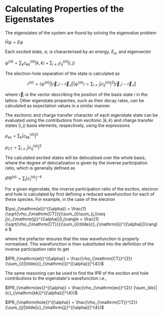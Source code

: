 # Calculating Properties of the Eigenstates

The eigenstates of the system are found by solving the eigenvalue problem

$\hat{H}\psi = E\psi$

Each excited state, $\alpha$, is characterised by an energy, $E_{\alpha}$, and eigenvector

$\psi^{(\alpha)}= \sum_{\mathrm{k}}c_{\mathrm{kk}}^{(\alpha)}|k,k\rangle + \sum_{\mathrm{i\neq j}}c_{\mathrm{ij}}^{(\alpha)}|i,j\rangle$

The electron-hole separation of the state is calculated as

$$
r^{(\alpha)}= \langle\psi^{(\alpha)}||\vec{r}\_i- \vec{r}\_{j}||\psi^{(\alpha)}\rangle=\sum_{\mathrm{i\neq j}}|c_{\mathrm{ij}}^{(\alpha)}|^{2}|\vec{r}\_{i} - \vec{r}\_{j}|
$$

where $\vec{r}_{i}$ is the vector describing the position of the basis state $i$ in the lattice. Other eigenstate properties, such as their decay rates, can be calculated as expectation values in a similar manner. 

The excitonic and charge transfer character of each eigenstate state can be evaluated using the contributions from excitonic $|k,k\rangle$ and charge transfer states $|i,j\rangle$ basis elements, respectively, using the expressions

$\rho_{\mathrm{ex}}=\sum_{\mathrm{k}}|c_{\mathrm{kk}}^{(\alpha)}|^{2}$ 

$\rho_{\mathrm{CT}}=\sum_{\mathrm{i\neq j}}|c_{\mathrm{ij}}^{(\alpha)}|^{2}$

The calculated excited states will be delocalised over the whole basis, where the degree of delocalization is given by the inverse participation ratio, which is generally defined as

$IPR^{(\alpha)} = \sum_{\mathrm{i}}|c_{\mathrm{i}}^{(\alpha)}|^{-4}$

For a given eigenstate, the inverse participation ratio of the exciton, electron and hole is calculated by first defining a reduced wavefunction for each of these species. For example, in the case of the electron

$\psi_{\mathrm{el}}^{(\alpha)} = \frac{1}{\sqrt{\rho_{\mathrm{CT}}}}\sum_{i}\sum_{j,i\neq j}c_{\mathrm{ij}}^{(\alpha)}|i,j\rangle =  \frac{1}{\sqrt{\rho_{\mathrm{CT}}}}\sum_{i}\tilde{c}_{\mathrm{i}}^{(\alpha)}|i\rangle $

where the prefactor ensures that the new wavefunction is properly normalised. This wavefunction is then substituted into the definition of the inverse participation ratio to get 

$IPR_{\mathrm{el}}^{(\alpha)} = \frac{\rho_{\mathrm{CT}}^{2}} {\sum_{i}|\tilde{c}_{\mathrm{i}}^{(\alpha)}|^{4}}$

The same reasoning can be used to find the IPR of the exciton and hole contributions to the eigenstate's wavefunction i.e., 

$IPR_{\mathrm{ex}}^{(\alpha)} = \frac{\rho_{\mathrm{ex}}^{2}} {\sum_{kk}|{c}_{\mathrm{kk}}^{(\alpha)}|^{4}}$

$IPR_{\mathrm{hole}}^{(\alpha)} = \frac{\rho_{\mathrm{CT}}^{2}} {\sum_{j}|\tilde{c}_{\mathrm{j}}^{(\alpha)}|^{4}}$
